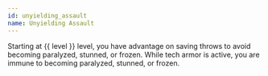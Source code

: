 ```yaml
---
id: unyielding_assault
name: Unyielding Assault
---
```

Starting at {{ level }} level, you have advantage on saving throws to avoid becoming paralyzed, stunned, or frozen.
While tech armor is active, you are immune to becoming paralyzed, stunned, or frozen.
